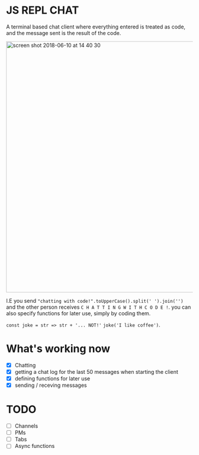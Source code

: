 # JS REPL CHAT

A terminal based chat client where everything entered is treated as code, and the message sent is the result of the code.

<img width="678" alt="screen shot 2018-06-10 at 14 40 30" src="https://user-images.githubusercontent.com/207421/41201681-650d6ad8-6cbc-11e8-9477-c6063d716b0e.png">


I.E you send `"chatting with code!".toUpperCase().split(' ').join('')` and the other person receives `C H A T T I N G W I T H C O D E !`. you can also specify functions for later use, simply by coding them.

`const joke = str => str + '... NOT!'`
`joke('I like coffee')`.


# What's working now

* [x] Chatting
* [x] getting a chat log for the last 50 messages when starting the client
* [x] defining functions for later use
* [x] sending / receving messages

# TODO

* [ ] Channels
* [ ] PMs
* [ ] Tabs
* [ ] Async functions
